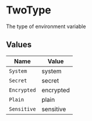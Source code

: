# TwoType

The type of environment variable


## Values

| Name        | Value       |
| ----------- | ----------- |
| `System`    | system      |
| `Secret`    | secret      |
| `Encrypted` | encrypted   |
| `Plain`     | plain       |
| `Sensitive` | sensitive   |